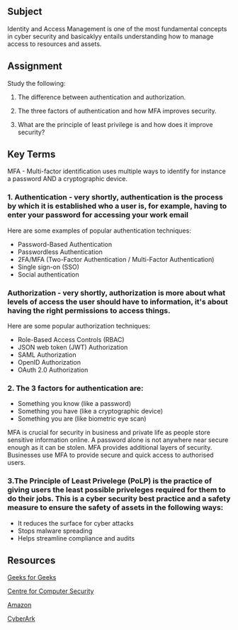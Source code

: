 ## Subject
Identity and Access Management is one of the most fundamental concepts in cyber security and basicaklyy entails understanding how to manage access to resources and assets.

##  Assignment
Study the following:

1.  The difference between authentication and authorization.

2.  The three factors of authentication and how MFA improves security.

3.  What are the principle of least privilege is and how does it improve security?

##  Key Terms

MFA - Multi-factor identification uses multiple ways to identify for instance a password AND a cryptographic device.

### 1.  Authentication - very shortly, authentication is the process by which it is established who a user is, for example, having to enter your password for accessing your work email

Here are some examples of popular authentication techniques:

*  Password-Based Authentication
*  Passwordless Authentication
*  2FA/MFA (Two-Factor Authentication / Multi-Factor Authentication)
*  Single sign-on (SSO)
*  Social authentication

### Authorization - very shortly, authorization is more about what levels of access the user should have to information, it's about having the right permissions to access things.

Here are some popular  authorization techniques:

*  Role-Based Access Controls (RBAC)
*  JSON web token (JWT) Authorization
*  SAML Authorization
*  OpenID Authorization
*  OAuth 2.0 Authorization

### 2.   The 3 factors for authentication are:
    
  * Something you know (like a password)
  * Something you have (like a cryptographic device)
  * Something you are (like biometric eye scan)

MFA is crucial for security in business and private life as people store sensitive information online.  A password alone is not anywhere near secure enough as it can be stolen.  MFA provides additional layers of security.  Businesses use MFA to provide secure and quick access to authorised users.

### 3.The Principle of Least Privelege (PoLP) is the practice of giving users the least possible priveleges required for them to do their jobs.  This is a cyber security best practice and a safety measure to ensure the safety of assets in the following ways:

*  It reduces the surface for cyber attacks
*  Stops malware spreading
*  Helps streamline compliance and audits
  


##  Resources

[Geeks for Geeks](https://www.geeksforgeeks.org/difference-between-authentication-and-authorization/)

[Centre for Computer Security](https://csrc.nist.gov/glossary/term/multi_factor_authentication#:~:text=Authentication%20using%20two%20or%20more,are%20(e.g.%2C%20biometric).)

[Amazon](https://aws.amazon.com/what-is/mfa/#:~:text=Multi%2Dfactor%20authentication%20acts%20as,convenient%20access%20to%20authorized%20users) 

[CyberArk](https://www.cyberark.com/what-is/least-privilege/#:~:text=The%20principle%20of%20least%20privilege,perform%20his%2Fher%20job%20functions.)







